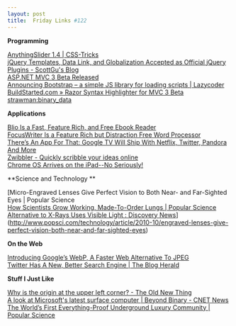 ```yaml
---
layout: post
title:  Friday Links #122
---
```

**Programming**

[AnythingSlider 1.4 | CSS-Tricks](http://css-tricks.com/anythingslider-1-4/)   
[jQuery Templates, Data Link, and Globalization Accepted as Official jQuery Plugins - ScottGu's Blog](http://weblogs.asp.net/scottgu/archive/2010/10/04/jquery-templates-data-link-and-globalization-accepted-as-official-jquery-plugins.aspx)   
[ASP.NET MVC 3 Beta Released](http://haacked.com/archive/2010/10/06/asp-net-mvc-3-beta-released.aspx?utm_source=feedburner&utm_medium=feed&utm_campaign=Feed%3A+haacked+%28you%27ve+been+HAACKED%29)   
[Announcing Bootstrap – a simple JS library for loading scripts | Lazycoder](http://www.lazycoder.com/weblog/2010/10/06/announcing-bootstrap-a-simple-js-library-for-loading-scripts/)   
[BuildStarted.com » Razor Syntax Highlighter for MVC 3 Beta](http://buildstarted.com/2010/10/06/razor-syntax-highlighter-for-mvc-3-beta/)   
[strawman:binary_data](http://wiki.ecmascript.org/doku.php?id=strawman:binary_data)

**Applications**

[Blio Is a Fast, Feature Rich, and Free Ebook Reader](http://lifehacker.com/5650137/)   
[FocusWriter Is a Feature Rich but Distraction Free Word Processor ](http://lifehacker.com/5652154/)   
[There’s An App For That: Google TV Will Ship With Netflix, Twitter, Pandora And More](http://techcrunch.com/2010/10/04/google-tv-apps/)   
[Zwibbler - Quickly scribble your ideas online](http://zwibbler.com/)   
[Chrome OS Arrives on the iPad--No Seriously!](http://ostatic.com/blog/chrome-os-arrives-on-the-ipad-no-seriously)

**Science and Technology **

[Micro-Engraved Lenses Give Perfect Vision to Both Near- and Far-Sighted Eyes | Popular Science   
[How Scientists Grow Working, Made-To-Order Lungs | Popular Science](http://www.popsci.com/technology/article/2010-09/made-order-lungs)   
[Alternative to X-Rays Uses Visible Light : Discovery News](http://news.discovery.com/tech/see-through-visible-light.html)](http://www.popsci.com/technology/article/2010-10/engraved-lenses-give-perfect-vision-both-near-and-far-sighted-eyes)

**On the Web**

[Introducing Google’s WebP, A Faster Web Alternative To JPEG](http://www.makeuseof.com/tag/introducing-googles-webp-faster-web-alternative-jpeg-news/)   
[Twitter Has A New, Better Search Engine | The Blog Herald](http://www.blogherald.com/2010/10/07/twitter-has-a-new-better-search-engine/)

**Stuff I Just Like**

[Why is the origin at the upper left corner? - The Old New Thing](http://blogs.msdn.com/b/oldnewthing/archive/2010/10/04/10070943.aspx)   
[A look at Microsoft's latest surface computer | Beyond Binary - CNET News](http://news.cnet.com/8301-13860_3-20018451-56.html?part=rss&subj=news&tag=2547-1_3-0-20)   
[The World’s First Everything-Proof Underground Luxury Community | Popular Science](http://www.popsci.com/technology/article/2010-09/can-you-save-house-end-world)
